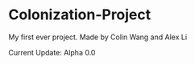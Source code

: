 # Colonization-Project
My first ever project.
Made by Colin Wang and Alex Li



Current Update:
Alpha 0.0
